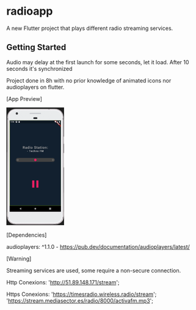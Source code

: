 # radioapp

A new Flutter project that plays different radio streaming services.

## Getting Started

Audio may delay at the first launch for some seconds, let it load. After 10 seconds it's synchronized

Project done in 8h with no prior knowledge of animated icons nor audioplayers on flutter. 

[App Preview]

<img src="https://github.com/DCE00/radioapp/blob/master/assets/AppPreview.PNG?raw=true" width=30% height=30%>


[Dependencies]

audioplayers: ^1.1.0 - https://pub.dev/documentation/audioplayers/latest/ 

[Warning] 

Streaming services are used, some require a non-secure connection. 

Http Conexions:
'http://51.89.148.171/stream';

Https Conexions:
'https://timesradio.wireless.radio/stream';
'https://stream.mediasector.es/radio/8000/activafm.mp3';
